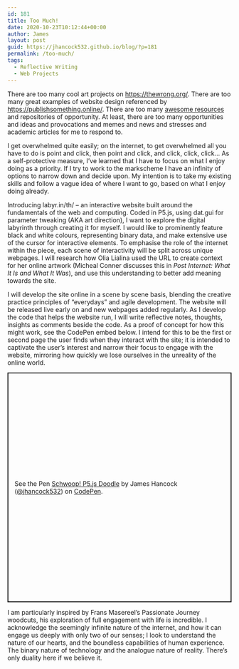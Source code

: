 ```yaml
---
id: 181
title: Too Much!
date: 2020-10-23T10:12:44+00:00
author: James
layout: post
guid: https://jhancock532.github.io/blog/?p=181
permalink: /too-much/
tags:
  - Reflective Writing
  - Web Projects
---
```

There are too many cool art projects on <https://thewrong.org/>. There are too many great examples of website design referenced by <https://publishsomething.online/>. There are too many <a href="https://github.com/sindresorhus/awesome" data-type="URL" data-id="https://github.com/sindresorhus/awesome">awesome resources</a> and repositories of opportunity. At least, there are too many opportunities and ideas and provocations and memes and news and stresses and academic articles for me to respond to. 

I get overwhelmed quite easily; on the internet, to get overwhelmed all you have to do is point and click, then point and click, and click, click, click&#8230; As a self-protective measure, I&#8217;ve learned that I have to focus on what I enjoy doing as a priority. If I try to work to the markscheme I have an infinity of options to narrow down and decide upon. My intention is to take my existing skills and follow a vague idea of where I want to go, based on what I enjoy doing already.

<!--more-->

Introducing labyr.in/th/ &#8211; an interactive website built around the fundamentals of the web and computing. Coded in P5.js, using dat.gui for parameter tweaking (AKA art direction), I want to explore the digital labyrinth through creating it for myself. I would like to prominently feature black and white colours, representing binary data, and make extensive use of the cursor for interactive elements. To emphasise the role of the internet within the piece, each scene of interactivity will be split across unique webpages. I will research how Olia Lialina used the URL to create context for her online artwork (Micheal Conner discusses this in _Post Internet: What It Is and What It Was_), and use this understanding to better add meaning towards the site.

I will develop the site online in a scene by scene basis, blending the creative practice principles of &#8220;everydays&#8221; and agile development. The website will be released live early on and new webpages added regularly. As I develop the code that helps the website run, I will write reflective notes, thoughts, insights as comments beside the code. As a proof of concept for how this might work, see the CodePen embed below. I intend for this to be the first or second page the user finds when they interact with the site; it is intended to captivate the user&#8217;s interest and narrow their focus to engage with the website, mirroring how quickly we lose ourselves in the unreality of the online world.

<p class="codepen" data-height="516" data-theme-id="dark" data-default-tab="js,result" data-user="jhancock532" data-slug-hash="vYKybJx" style="height: 516px; box-sizing: border-box; display: flex; align-items: center; justify-content: center; border: 2px solid; margin: 1em 0; padding: 1em;" data-pen-title="Schwoop! P5.js Doodle">
  <span>See the Pen <a href="https://codepen.io/jhancock532/pen/vYKybJx"> Schwoop! P5.js Doodle</a> by James Hancock (<a href="https://codepen.io/jhancock532">@jhancock532</a>) on <a href="https://codepen.io">CodePen</a>.</span>
</p>

I am particularly inspired by Frans Masereel&#8217;s Passionate Journey woodcuts, his exploration of full engagement with life is incredible. I acknowledge the seemingly infinite nature of the internet, and how it can engage us deeply with only two of our senses; I look to understand the nature of our hearts, and the boundless capabilities of human experience. The binary nature of technology and the analogue nature of reality. There&#8217;s only duality here if we believe it.